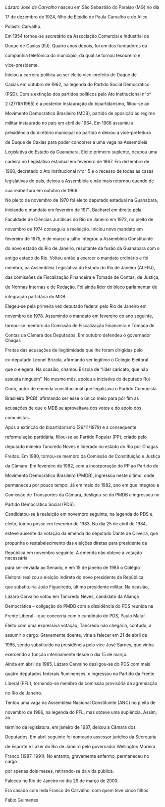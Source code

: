 

*Lázaro José de Carvalho* nasceu em São Sebastião do Paraíso (MG) no dia

17 de dezembro de 1924, filho de Elpídio de Paula Carvalho e de Alice

Polastri Carvalho.



Em 1954 tornou-se secretário da Associação Comercial e Industrial de

Duque de Caxias (RJ). Quatro anos depois, foi um dos fundadores da

companhia telefônica do município, da qual se tornou tesoureiro e

vice-presidente.



Iniciou a carreira política ao ser eleito vice-prefeito de Duque de

Caxias em outubro de 1962, na legenda do Partido Social Democrático

(PSD). Com a extinção dos partidos políticos pelo Ato Institucional n^o^

2 (27/10/1965) e a posterior instauração do bipartidarismo, filiou-se ao

Movimento Democrático Brasileiro (MDB), partido de oposição ao regime

militar instaurado no país em abril de 1964. Em 1966 assumiu a

presidência do diretório municipal do partido e deixou a vice-prefeitura

de Duque de Caxias para poder concorrer a uma vaga na Assembleia

Legislativa do Estado da Guanabara. Eleito primeiro suplente, ocupou uma

cadeira no Legislativo estadual em fevereiro de 1967. Em dezembro de

1968, decretado o Ato Institucional n^o^ 5 e o recesso de todas as casas

legislativas do país, deixou a Assembleia e não mais retornou quando de

sua reabertura em outubro de 1969.



No pleito de novembro de 1970 foi eleito deputado estadual na Guanabara,

iniciando o mandato em fevereiro de 1971. Bacharel em direito pela

Faculdade de Ciências Jurídicas do Rio de Janeiro em 1972, no pleito de

novembro de 1974 conseguiu a reeleição. Iniciou novo mandato em

fevereiro de 1975, e de março a julho integrou a Assembleia Constituinte

do novo estado do Rio de Janeiro, resultante da fusão da Guanabara com o

antigo estado do Rio. Voltou então a exercer o mandato ordinário e foi

membro, na Assembleia Legislativa do Estado do Rio de Janeiro (ALERJ),

das comissões de Fiscalização Financeira e Tomada de Contas, de Justiça,

de Normas Internas e de Redação. Foi ainda líder do bloco parlamentar de

integração partidária do MDB.



Elegeu-se pela primeira vez deputado federal pelo Rio de Janeiro em

novembro de 1978. Assumindo o mandato em fevereiro do ano seguinte,

tornou-se membro da Comissão de Fiscalização Financeira e Tomada de

Contas da Câmara dos Deputados. Em outubro defendeu o governador Chagas

Freitas das acusações de ilegitimidade que lhe foram dirigidas pelo

ex-deputado Leonel Brizola, afirmando ser legítimo o Colégio Eleitoral

que o elegera. Na ocasião, chamou Brizola de “líder caricato, que não

assusta ninguém”. No mesmo mês, apoiou a iniciativa do deputado Rui

Codo, autor de emenda constitucional que legalizava o Partido Comunista

Brasileiro (PCB), afirmando ser esse o único meio para pôr fim às

acusações de que o MDB se aproveitava dos votos e do apoio dos

comunistas.



Após a extinção do bipartidarismo (29/11/1979) e a consequente

reformulação partidária, filiou-se ao Partido Popular (PP), criado pelo

deputado mineiro Tancredo Neves e liderado no estado do Rio por Chagas

Freitas. Em 1980, tornou-se membro da Comissão de Constituição e Justiça

da Câmara. Em fevereiro de 1982, com a incorporação do PP ao Partido do

Movimento Democrático Brasileiro (PMDB), ingressou neste último, onde

permaneceu por pouco tempo. Já em maio de 1982, ano em que integrou a

Comissão de Transportes da Câmara, desligou-se do PMDB e ingressou no

Partido Democrático Social (PDS).



Candidatou-se à reeleição em novembro seguinte, na legenda do PDS e,

eleito, tomou posse em fevereiro de 1983. No dia 25 de abril de 1984,

esteve ausente da votação da emenda do deputado Dante de Oliveira, que

propunha o restabelecimento das eleições diretas para presidente da

República em novembro seguinte. A emenda não obteve a votação necessária

para ser enviada ao Senado, e em 15 de janeiro de 1985 o Colégio

Eleitoral realizou a eleição indireta do novo presidente da República

que substituiria João Figueiredo, último presidente militar. Na ocasião,

Lázaro Carvalho votou em Tancredo Neves, candidato da Aliança

Democrática – coligação do PMDB com a dissidência do PDS reunida na

Frente Liberal – que concorria com o candidato do PDS, Paulo Maluf.

Eleito com uma expressiva votação, Tancredo não chegaria, contudo, a

assumir o cargo. Gravemente doente, viria a falecer em 21 de abril de

1985, sendo substituído na presidência pelo vice José Sarney, que vinha

exercendo a função interinamente desde o dia 15 de março.



Ainda em abril de 1985, Lázaro Carvalho desligou-se do PDS com mais

quatro deputados federais fluminenses, e ingressou no Partido da Frente

Liberal (PFL), tornando-se membro da comissão provisória da agremiação

no Rio de Janeiro.



Tentou uma vaga na Assembleia Nacional Constituinte (ANC) no pleito de

novembro de 1986, na legenda do PFL, mas obteve uma suplência. Assim, ao

término da legislatura, em janeiro de 1987, deixou a Câmara dos

Deputados. Em abril seguinte foi nomeado assessor jurídico da Secretaria

de Esporte e Lazer do Rio de Janeiro pelo governador Wellington Moreira

Franco (1987-1991). No entanto, gravemente enfermo, permaneceu no cargo

por apenas dois meses, retirando-se da vida pública.



Faleceu no Rio de Janeiro no dia 29 de março de 2000.



Era casado com Ieda Franco de Carvalho, com quem teve cinco filhos.



Fábio Guimenes




